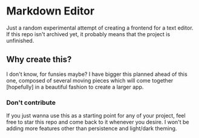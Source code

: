 # Markdown Editor

Just a random experimental attempt of creating a frontend for a text editor. If this repo isn't archived yet, it probably means that the project is unfinished. 

## Why create this? 
I don't know, for funsies maybe? I have bigger this planned ahead of this one, composed of several moving pieces which will come together \[hopefully\] in a beautiful fashion to create a larger app.

### Don't contribute
If you just wanna use this as a starting point for any of your project, feel free to star this repo and come back to it whenever you desire. I won't be adding more features other than persistence and light/dark theming.
